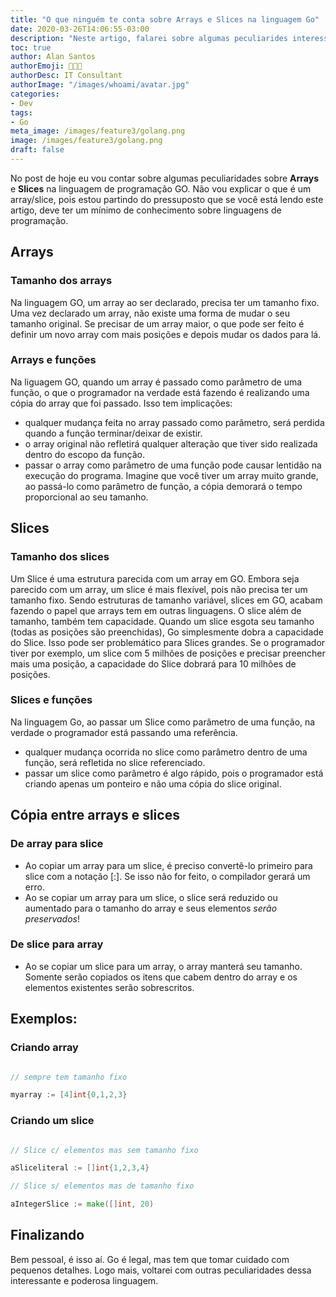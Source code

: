 ```yaml
---
title: "O que ninguém te conta sobre Arrays e Slices na linguagem Go"
date: 2020-03-26T14:06:55-03:00
description: "Neste artigo, falarei sobre algumas peculiarides interessantes e cuidados que um programador deve ter ao utilizar arrays e slices na liguagem Go!"
toc: true
author: Alan Santos
authorEmoji: 👨🏻‍💻
authorDesc: IT Consultant
authorImage: "/images/whoami/avatar.jpg"
categories:
- Dev
tags:
- Go
meta_image: /images/feature3/golang.png
image: /images/feature3/golang.png
draft: false
---
```

No post de hoje eu vou contar sobre algumas peculiaridades sobre **Arrays** e **Slices** na linguagem de programação GO. Não vou explicar o que é um array/slice, pois estou partindo do pressuposto que se você está lendo este artigo, deve ter um mínimo de conhecimento sobre linguagens de programação.

## Arrays

### Tamanho dos arrays
Na linguagem GO, um array ao ser declarado, precisa ter um tamanho fixo.
Uma vez declarado um array, não existe uma forma de mudar o seu tamanho original.
Se precisar de um array maior, o que pode ser feito é definir um novo array com mais posições e depois mudar os dados para lá.


### Arrays e funções
Na liguagem GO, quando um array é passado como parâmetro de uma função, o que o programador na verdade está fazendo é realizando uma cópia do array que foi passado. Isso tem implicações:
* qualquer mudança feita no array passado como parâmetro, será perdida quando a função terminar/deixar de existir.
* o array original não refletirá qualquer alteração que tiver sido realizada dentro do escopo da função.
* passar o array como parâmetro de uma função pode causar lentidão na execução do programa. Imagine que você tiver um array muito grande, ao passá-lo como parâmetro de função, a cópia demorará o tempo proporcional ao seu tamanho.

## Slices

### Tamanho dos slices
Um Slice é uma estrutura parecida com um array em GO.
Embora seja parecido com um array, um slice é mais flexível, pois não precisa ter um tamanho fixo.
Sendo estruturas de tamanho variável, slices em GO, acabam fazendo o papel que arrays tem em outras linguagens.
O slice além de tamanho, também tem capacidade. Quando um slice esgota seu tamanho (todas as posições são preenchidas), Go simplesmente dobra a capacidade do Slice. Isso pode ser problemático para Slices grandes. Se o programador tiver por exemplo, um slice com 5 milhões de posições e precisar preencher mais uma posição, a capacidade do Slice dobrará para 10 milhões de posições.

### Slices e funções
Na linguagem Go, ao passar um Slice como parâmetro de uma função, na verdade o programador está passando uma referência.
* qualquer mudança ocorrida no slice como parâmetro dentro de uma função, será refletida no slice referenciado.
* passar um slice como parâmetro é algo rápido, pois o programador está criando apenas um ponteiro e não uma cópia do slice original.

## Cópia entre arrays e slices


### De array para slice
* Ao copiar um array para um slice, é preciso convertê-lo primeiro para slice com a notação [:]. Se isso não for feito, o compilador gerará um erro.
* Ao se copiar um array para um slice, o slice será reduzido ou aumentado para o tamanho do array e seus elementos *serão preservados*!

### De slice para array
* Ao se copiar um slice para um array, o array manterá seu tamanho. Somente serão copiados os itens que cabem dentro do array e os elementos existentes serão sobrescritos.

## Exemplos:

### Criando array
```Go

// sempre tem tamanho fixo

myarray := [4]int{0,1,2,3}

```


### Criando um slice
```Go

// Slice c/ elementos mas sem tamanho fixo

aSliceliteral := []int{1,2,3,4}

// Slice s/ elementos mas de tamanho fixo

aIntegerSlice := make([]int, 20)

```

## Finalizando

Bem pessoal, é isso aí. Go é legal, mas tem que tomar cuidado com pequenos detalhes. Logo mais, voltarei com outras peculiaridades dessa interessante e poderosa linguagem.
